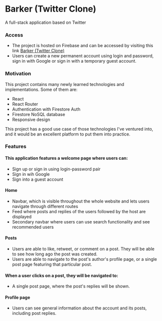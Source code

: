 # Barker (Twitter Clone)

A full-stack application based on Twitter

### Access

- The project is hosted on Firebase and can be accessed by visiting this link [Barker (Twitter Clone)](https://twitter-clone-a252d.firebaseapp.com/)
- Users can create a new permanent account using login and password, sign in with Google or sign in with a temporary guest account.

### Motivation

This project contains many newly learned technologies and implementations. Some of them are:

- React
- React Router
- Authentication with Firestore Auth
- Firestore NoSQL database
- Responsive design

This project has a good use case of those technologies I've ventured into, and it would be an excellent platform to put them into practice.

### Features

#### This application features a welcome page where users can:

- Sign up or sign in using login-password pair
- Sign in wih Google
- Sign into a guest account

#### Home

- Navbar, which is visible throughout the whole website and lets users navigate through different routes
- Feed where posts and replies of the users followed by the host are displayed
- Secondary navbar where users can use search functionality and see recommended users

#### Posts

- Users are able to like, retweet, or comment on a post. They will be able to see how long ago the post was created.
- Users are able to navigate to the post's author's profile page, or a single post page featuring that particular post.

#### When a user clicks on a post, they will be navigated to:

- A single post page, where the post's replies will be shown.

#### Profile page

- Users can see general information about the account and its posts, including post replies.
